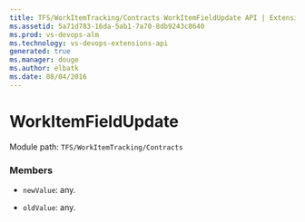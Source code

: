 ```yaml
---
title: TFS/WorkItemTracking/Contracts WorkItemFieldUpdate API | Extensions for Visual Studio Team Services
ms.assetid: 5a71d783-16da-5ab1-7a70-8db9243c8640
ms.prod: vs-devops-alm
ms.technology: vs-devops-extensions-api
generated: true
ms.manager: douge
ms.author: elbatk
ms.date: 08/04/2016
---
```


# WorkItemFieldUpdate

Module path: `TFS/WorkItemTracking/Contracts`


### Members

* `newValue`: any. 

* `oldValue`: any. 

